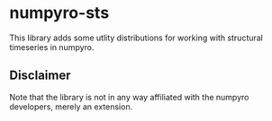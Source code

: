 # numpyro-sts

This library adds some utlity distributions for working with structural timeseries in numpyro.

## Disclaimer

Note that the library is not in any way affiliated with the numpyro developers, merely an extension.